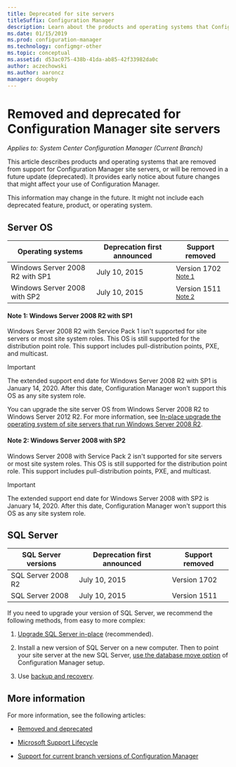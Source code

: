 ```yaml
---
title: Deprecated for site servers
titleSuffix: Configuration Manager
description: Learn about the products and operating systems that Configuration Manager no longer supports for site servers.
ms.date: 01/15/2019
ms.prod: configuration-manager
ms.technology: configmgr-other
ms.topic: conceptual
ms.assetid: d53ac075-438b-41da-ab85-42f33982da0c
author: aczechowski
ms.author: aaroncz
manager: dougeby
---
```


# Removed and deprecated for Configuration Manager site servers

*Applies to: System Center Configuration Manager (Current Branch)*

This article describes products and operating systems that are removed from support for Configuration Manager site servers, or will be removed in a future update (deprecated). It provides early notice about future changes that might affect your use of Configuration Manager.  

This information may change in the future. It might not include each deprecated feature, product, or operating system.  



## Server OS  

|**Operating systems**|**Deprecation first announced**|**Support removed** |  
|-|-|-| 
|Windows Server 2008 R2 with SP1|July 10, 2015| Version 1702 <sup>[Note 1](#bkmk_note1)</sup>| 
|Windows Server 2008 with SP2|July 10, 2015|Version 1511 <sup>[Note 2](#bkmk_note2)</sup>|  

#### <a name="bkmk_note1"></a> Note 1: Windows Server 2008 R2 with SP1
Windows Server 2008 R2 with Service Pack 1 isn't supported for site servers or most site system roles. This OS is still supported for the distribution point role. This support includes pull-distribution points, PXE, and multicast. 

> [!Important]  
> The extended support end date for Windows Server 2008 R2 with SP1 is January 14, 2020. After this date, Configuration Manager won't support this OS as any site system role. 

You can upgrade the site server OS from Windows Server 2008 R2 to Windows Server 2012 R2. For more information, see [In-place upgrade the operating system of site servers that run Windows Server 2008 R2](/sccm/core/servers/manage/upgrade-on-premises-infrastructure#bkmk_from2008r2).  


#### <a name="bkmk_note2"></a> Note 2: Windows Server 2008 with SP2
Windows Server 2008 with Service Pack 2 isn't supported for site servers or most site system roles. This OS is still supported for the distribution point role. This support includes pull-distribution points, PXE, and multicast. 

> [!Important]  
> The extended support end date for Windows Server 2008 with SP2 is January 14, 2020. After this date, Configuration Manager won't support this OS as any site system role.  



## SQL Server   

|**SQL Server versions**|**Deprecation first announced**|**Support removed**|   
|-|-|-| 
|SQL Server 2008 R2|July 10, 2015|Version 1702| 
|SQL Server 2008|July 10, 2015|Version 1511|  


If you need to upgrade your version of SQL Server, we recommend the following methods, from easy to more complex:

1. [Upgrade SQL Server in-place](/sccm/core/servers/manage/upgrade-on-premises-infrastructure#a-namebkmksupconfigupgradedbsrva-upgrade-sql-server-on-the-site-database-server) (recommended).  

2. Install a new version of SQL Server on a new computer. Then to point your site server at the new SQL Server, [use the database move option](/sccm/core/servers/manage/modify-your-infrastructure#a-namebkmkdbconfiga-modify-the-site-database-configuration) of Configuration Manager setup.  

3. Use [backup and recovery](/sccm/protect/understand/backup-and-recovery).  



## More information

For more information, see the following articles: 

- [Removed and deprecated](/sccm/core/plan-design/changes/deprecated/removed-and-deprecated)  

- [Microsoft Support Lifecycle](https://support.microsoft.com/lifecycle)  

- [Support for current branch versions of Configuration Manager](/sccm/core/servers/manage/current-branch-versions-supported)  

